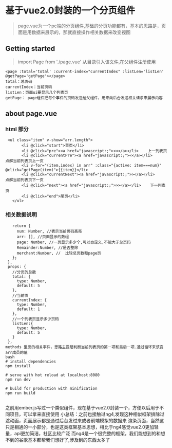 # 基于vue2.0封装的一个分页组件

> page.vue为一个pc端的分页组件,基础的分页功能都有，基本的思路是，页面是用数据来展示的，那就直接操作相关数据来改变视图
## Getting started

> import Page from './page.vue' 
从目录引入该文件,在父组件注册使用
``` 
<page :total='total' :current-index="currentIndex" :listLen='listLen' @getPage='getPage'></page>
total：总页码
currentIndex：当前页码
listLen：页面ui要显示几个列表页
getPage： page组件把每个事件的页码发送给父组件，用来向后台发送相关请求来展示内容
``` 
## about page.vue
### html 部分
``` 
 <ul class="item" v-show="arr.length">
       <li @click="start">首页</li>
       <li @click="pre"><a href="javascript:;"><<</a></li>    上一列表页
       <li @click="currentPre"><a href="javascript:;"><</a></li>     点解当前列表页上一页
       <li v-for="(item,index) in arr" :class="{active: item===num}" @click="getPage(item)">{{item}}</li>
       <li @click="currentNext"><a href="javascript:;">></a></li>    点解当前列表页下一页
       <li @click="next"><a href="javascript:;">>></a></li>    下一列表页
       <li @click="end">尾页</li>
   </ul>
```    
### 相关数据说明
 ``` data() {
    return {
      num: Number, //表示当前页码高亮
      arr: [], //页面显示的数组
      page: Number, //一页显示多少个,可以自定义,不能大于总页码
      Remainder:Number, //是否整除
      merchant:Number, //  比较总页数和page页
    };
  },
  props: {
    //分页的总数
    total: {
      type: Number,
      default: 5
    },
    //当前页
    currentIndex: {
      type: Number,
      default: 1
    },
    //一个列表页显示多少页码
    listLen:{
      type: Number,
      default: 5
    }
  },
methods 里面的相关事件，思路主要是判断当前列表页的第一项和最后一项.通过循环来该变arr成员的值  
 bash
# install dependencies
npm install

# serve with hot reload at localhost:8080
npm run dev

# build for production with minification
npm run build


```

之前用ember.js写过一个类似组件，现在基于vue2.0封装一个，方便以后用于不同项目，可以拿来直接使用
小总结：之前也接触过ng4,发现这种相似框架排除过渡动画，页面展示都是通过后台发过来或者前端模拟的数据来
渲染页面，当然这只是相通的一小部分，也是这类框架基本思想，相比于ng4感觉vue2.0更加轻量，api更加简洁，社区比较广泛
而ng4是一个很完整的框架，我们能想到的和想不到的谷歌基本都帮我们想好了,涉及到的东西太多了




